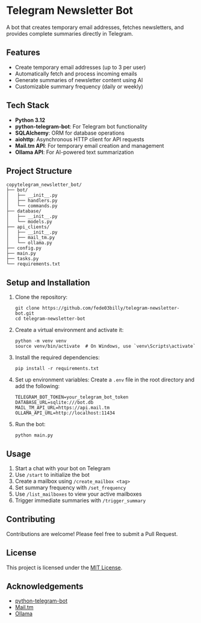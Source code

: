 # Telegram Newsletter Bot

A bot that creates temporary email addresses, fetches newsletters, and provides complete summaries directly in Telegram.

## Features

- Create temporary email addresses (up to 3 per user)
- Automatically fetch and process incoming emails
- Generate summaries of newsletter content using AI
- Customizable summary frequency (daily or weekly)

## Tech Stack

- **Python 3.12**
- **python-telegram-bot**: For Telegram bot functionality
- **SQLAlchemy**: ORM for database operations
- **aiohttp**: Asynchronous HTTP client for API requests
- **Mail.tm API**: For temporary email creation and management
- **Ollama API**: For AI-powered text summarization

## Project Structure

```
copytelegram_newsletter_bot/
├── bot/
│   ├── __init__.py
│   ├── handlers.py
│   └── commands.py
├── database/
│   ├── __init__.py
│   └── models.py
├── api_clients/
│   ├── __init__.py
│   ├── mail_tm.py
│   └── ollama.py
├── config.py
├── main.py
├── tasks.py
└── requirements.txt
```

## Setup and Installation

1. Clone the repository:
   ```
   git clone https://github.com/fede03billy/telegram-newsletter-bot.git
   cd telegram-newsletter-bot
   ```

2. Create a virtual environment and activate it:
   ```
   python -m venv venv
   source venv/bin/activate  # On Windows, use `venv\Scripts\activate`
   ```

3. Install the required dependencies:
   ```
   pip install -r requirements.txt
   ```

4. Set up environment variables:
   Create a `.env` file in the root directory and add the following:
   ```
   TELEGRAM_BOT_TOKEN=your_telegram_bot_token
   DATABASE_URL=sqlite:///bot.db
   MAIL_TM_API_URL=https://api.mail.tm
   OLLAMA_API_URL=http://localhost:11434
   ```

5. Run the bot:
   ```
   python main.py
   ```

## Usage

1. Start a chat with your bot on Telegram
2. Use `/start` to initialize the bot
3. Create a mailbox using `/create_mailbox <tag>`
4. Set summary frequency with `/set_frequency`
5. Use `/list_mailboxes` to view your active mailboxes
6. Trigger immediate summaries with `/trigger_summary`

## Contributing

Contributions are welcome! Please feel free to submit a Pull Request.

## License

This project is licensed under the [MIT License](LICENSE).

## Acknowledgements

- [python-telegram-bot](https://github.com/python-telegram-bot/python-telegram-bot)
- [Mail.tm](https://mail.tm/)
- [Ollama](https://ollama.ai/)
